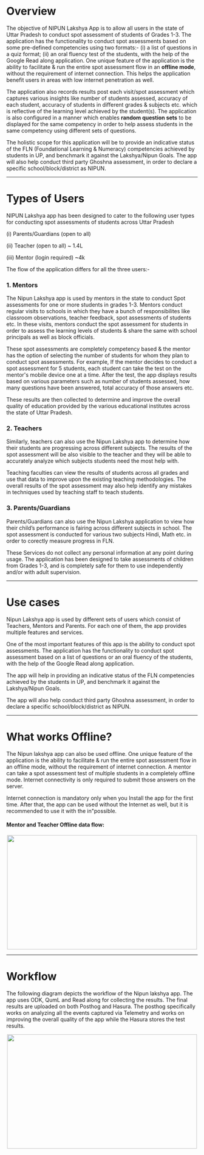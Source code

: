 # Overview

The objective of NIPUN Lakshya App is to allow all users in the state of Uttar Pradesh to conduct spot assessment of students of Grades 1-3. The application has the functionality to conduct spot assessments based on some pre-defined competencies using two formats:- (i) a list of questions in a quiz format; (ii) an oral fluency test of the students, with the help of the Google Read along application. One unique feature of the application is the ability to facilitate & run the entire spot assessment flow in an **offline mode**, without the requirement of internet connection. This helps the application benefit users in areas with low internet penetration as well. 

The application also records results post each visit/spot assessment which captures various insights like number of students assessed, accuracy of each student, accuracy of students in different grades & subjects etc. which is reflective of the learning level achieved by the student(s). The application is also configured in a manner which enables **random question sets** to be displayed for the same competency in order to help assess students in the same competency using different sets of questions. 

The holistic scope for this application will be to provide an indicative status of the FLN (Foundational Learning & Numeracy) competencies achieved by students in UP, and benchmark it against the Lakshya/Nipun Goals. The app will also help conduct third party Ghoshna assessment, in order to declare a specific school/block/district as NIPUN. 

------------

# Types of Users

NIPUN Lakshya app has been designed to cater to the following user types for conducting spot assessments of students across Uttar Pradesh 

(i) Parents/Guardians (open to all) 

(ii) Teacher (open to all) ~ 1.4L

(iii) Mentor (login required) ~4k

The flow of the application differs for all the three users:-

### 1. Mentors

The Nipun Lakshya app is used by mentors in the state to conduct Spot assessments for one or more students in grades 1-3. Mentors conduct regular visits to schools in which they have a bunch of responsibilites like classroom observations, teacher feedback, spot assessments of students etc. In these visits, mentors conduct the spot assessment for students in order to assess the learning levels of students & share the same with school principals as well as block officials.

These spot assessments are completely competency based & the mentor has the option of selecting the number of students for whom they plan to conduct spot assessments. For example, If the mentor decides to conduct a spot assessment for 5 students, each student can take the test on the mentor's mobile device one at a time. After the test, the app displays results based on various parameters such as number of students assessed, how many questions have been answered, total accuracy of those answers etc.

These results are then collected to determine and improve the overall quality of education provided by the various educational institutes across the state of Uttar Pradesh. 

### 2. Teachers

Similarly, teachers can also use the Nipun Lakshya app to determine how their students are progressing across different subjects. The results of the spot assessment will be also visible to the teacher and they will be able to accurately analyze which subjects students need the most help with. 

Teaching faculties can view the results of students across all grades and use that data to improve upon the existing teaching methodologies. The overall results of the spot assessment may also help identify any mistakes in techniques used by teaching staff to teach students.

### 3. Parents/Guardians

Parents/Guardians can also use the Nipun Lakshya application to view how their child’s performance is fairing across different subjects in school. The spot assessment is conducted for various two subjects Hindi, Math etc. in order to corectly measure progress in FLN.

These Services do not collect any personal information at any point during usage. The application has been designed to take assessments of children from Grades 1-3, and is completely safe for them to use independently and/or with adult supervision.

------------

# Use cases

Nipun Lakshya app is used by different sets of users which consist of Teachers, Mentors and Parents. For each one of them, the app provides multiple features and services.

One of the most important features of this app is the ability to conduct spot assessments. The application has the functionality to conduct spot assessment based on a list of questions or an oral fluency of the students, with the help of the Google Read along application.

The app will help in providing an indicative status of the FLN competencies achieved by the students in UP, and benchmark it against the Lakshya/Nipun Goals.

The app will also help conduct third party Ghoshna assessment, in order to declare a specific school/block/district as NIPUN.

------------

# What works Offline? 

The Nipun lakshya app can also be used offline.  One unique feature of the application is the ability to facilitate & run the entire spot assessment flow in an offline mode, without the requirement of internet connection. A mentor can take a spot assessment test of multiple students in a completely offline mode. Internet connectivity is only required to submit those answers on the server.

Internet connection is mandatory only when you Install the app for the first time. After that, the app can be used without the Internet as well, but it is recommended to use it with the in"possible. 

#### Mentor and Teacher Offline data flow:

<p align="center">
<img src="https://user-images.githubusercontent.com/77961530/186476777-42a8c316-198b-4b0f-bfc4-3cf64839cbc6.png" width="500" height="300"/>
</p>

------------

# Workflow

The following diagram depicts the workflow of the Nipun lakshya app. The app uses ODK, QumL and Read along for collecting the results. The final results are uploaded on both Posthog and Hasura. The posthog specifically works on analyzing all the events captured via Telemetry and works on improving the overall quality of the app while the Hasura stores the test results.

<p align="center">
<img src="https://user-images.githubusercontent.com/77961530/186469025-583e5353-60cb-4617-bed4-67e156d10d0e.png" width="500" height="300"/>
</p>








